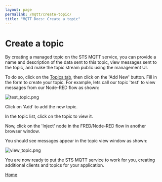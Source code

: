 ```yaml
---
layout: page
permalink: /mqtt/create-topic/
title: "MQTT Docs: Create a topic"
---
```


# Create a topic

By creating a managed topic on the STS MQTT service, you can provide a name and description of the data sent to this topic, view messages sent to the topic, and make the topic stream public using the management UI.

To do so, click on the [Topics tab](http://mqtt.sensetecnic.com/dash/topics), then click on the 'Add New' button.  Fill in the form to create your topic.  For example, lets call our topic 'test' to view messages from our Node-RED flow as shown:

![test_topic.png](https://bitbucket.org/repo/dMMejn/images/2166164683-test_topic.png)

Click on 'Add' to add the new topic.

In the topic list, click on the topic to view it.  

Now, click on the 'Inject' node in the FRED/Node-RED flow in another browser window.

You should see messages appear in the topic view window as shown:

![view_topic.png](https://bitbucket.org/repo/dMMejn/images/581779175-view_topic.png)

You are now ready to put the STS MQTT service to work for you, creating additional clients and topics for your application.

[Home](/mqtt/)